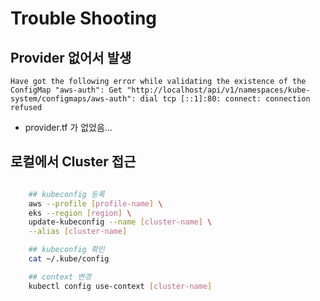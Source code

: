# Trouble Shooting

## Provider 없어서 발생
```
Have got the following error while validating the existence of the ConfigMap "aws-auth": Get "http://localhost/api/v1/namespaces/kube-system/configmaps/aws-auth": dial tcp [::1]:80: connect: connection refused
```

- provider.tf 가 없었음...

## 로컬에서 Cluster 접근

```sh

    ## kubeconfig 등록
    aws --profile [profile-name] \
    eks --region [region] \
    update-kubeconfig --name [cluster-name] \
    --alias [cluster-name]

    ## kubeconfig 확인
    cat ~/.kube/config

    ## context 변경
    kubectl config use-context [cluster-name]
```
